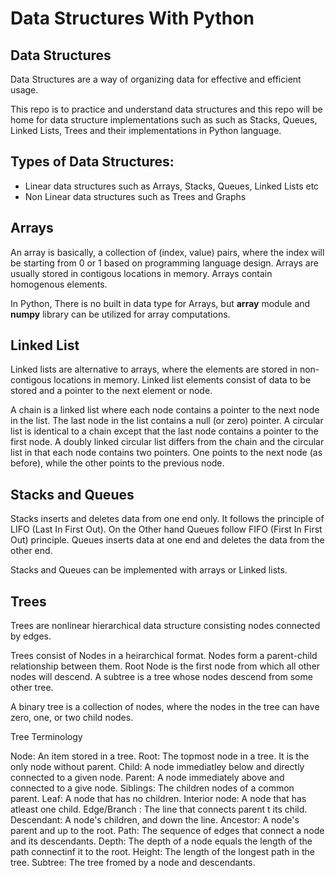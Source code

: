 # Data Structures With Python

## Data Structures
Data Structures are a way of organizing data for effective and efficient usage. 

This repo is to practice and understand data structures and this repo will be home for data structure implementations such as such as Stacks, Queues, Linked Lists, Trees and their implementations in Python language.

## Types of Data Structures:
* Linear data structures such as Arrays, Stacks, Queues, Linked Lists etc
* Non Linear data structures such as Trees and Graphs

## Arrays
An array is basically, a collection of (index, value) pairs, where the index will be starting from 0 or 1 based on programming language design. Arrays are usually stored in contigous locations in memory. Arrays contain homogenous elements.

In Python, There is no built in data type for Arrays, but **array** module and **numpy** library can be utilized for array computations.

## Linked List
Linked lists are alternative to arrays, where the elements are stored in non-contigous locations in memory. Linked list elements consist of data to be stored and a pointer to the next element or node.

A chain is a linked list where each node contains a pointer to the next node in the list. The last node in the list contains a null (or zero) pointer. A circular list is identical to a chain except that the last node contains a pointer to the first node. A doubly linked circular list differs from the chain and the circular list in that each node contains two pointers. One points to the next node (as before), while the other points to the previous node.

## Stacks and Queues
Stacks inserts and deletes data from one end only. It follows the principle of LIFO (Last In First Out). On the Other hand Queues follow FIFO (First In First Out) principle. Queues inserts data at one end and deletes the data from the other end.

Stacks and Queues can be implemented with arrays or Linked lists. 

## Trees
Trees are nonlinear hierarchical data structure consisting nodes connected by edges.

Trees consist of Nodes in a heirarchical format. Nodes form a parent-child relationship between them. Root Node is the first node from which all other nodes will descend. A subtree is a tree whose nodes descend from some other tree.

A binary tree is a collection of nodes, where the nodes in the tree can have zero, one, or two child nodes.

Tree Terminology

Node: An item stored in a tree.
Root: The topmost node in a tree. It is the only node     without parent.
Child: A node immediatley below and directly connected to a given node.
Parent: A node immediately above and connected to a give  node.
Siblings: The children nodes of a common parent.
Leaf: A node that has no children.
Interior node: A node that has atleast one child.
Edge/Branch : The line that connects parent t its child.
Descendant: A node's children, and down the line.
Ancestor: A node's parent and up to the root.
Path: The sequence of edges that connect a node and its descendants.
Depth: The depth of a node equals the length of the path connectinf it to the root.
Height: The length of the longest path in the tree.
Subtree: The tree fromed by a node and descendants.

